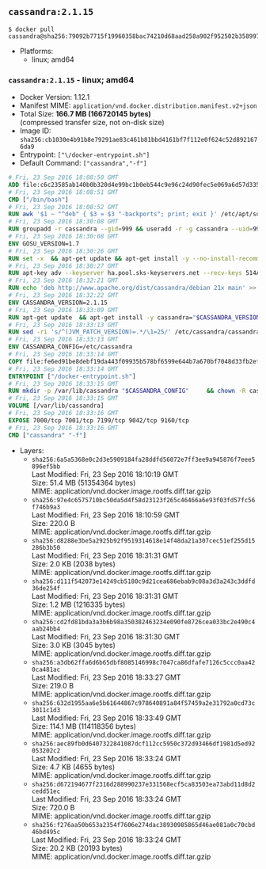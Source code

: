 ## `cassandra:2.1.15`

```console
$ docker pull cassandra@sha256:79092b7715f19960358bac74210d68aad258a902f952502b3589973c2d243376
```

-	Platforms:
	-	linux; amd64

### `cassandra:2.1.15` - linux; amd64

-	Docker Version: 1.12.1
-	Manifest MIME: `application/vnd.docker.distribution.manifest.v2+json`
-	Total Size: **166.7 MB (166720145 bytes)**  
	(compressed transfer size, not on-disk size)
-	Image ID: `sha256:cb1030e4b91b8e79291ae83c461b81bbd4161bf7f112e0f624c52d8921676da9`
-	Entrypoint: `["\/docker-entrypoint.sh"]`
-	Default Command: `["cassandra","-f"]`

```dockerfile
# Fri, 23 Sep 2016 18:08:50 GMT
ADD file:c6c23585ab140b0b320d4e99bc1b0eb544c9e96c24d90fec5e069a6d57d335ca in / 
# Fri, 23 Sep 2016 18:08:51 GMT
CMD ["/bin/bash"]
# Fri, 23 Sep 2016 18:08:52 GMT
RUN awk '$1 ~ "^deb" { $3 = $3 "-backports"; print; exit }' /etc/apt/sources.list > /etc/apt/sources.list.d/backports.list
# Fri, 23 Sep 2016 18:30:08 GMT
RUN groupadd -r cassandra --gid=999 && useradd -r -g cassandra --uid=999 cassandra
# Fri, 23 Sep 2016 18:30:08 GMT
ENV GOSU_VERSION=1.7
# Fri, 23 Sep 2016 18:30:26 GMT
RUN set -x 	&& apt-get update && apt-get install -y --no-install-recommends ca-certificates wget && rm -rf /var/lib/apt/lists/* 	&& wget -O /usr/local/bin/gosu "https://github.com/tianon/gosu/releases/download/$GOSU_VERSION/gosu-$(dpkg --print-architecture)" 	&& wget -O /usr/local/bin/gosu.asc "https://github.com/tianon/gosu/releases/download/$GOSU_VERSION/gosu-$(dpkg --print-architecture).asc" 	&& export GNUPGHOME="$(mktemp -d)" 	&& gpg --keyserver ha.pool.sks-keyservers.net --recv-keys B42F6819007F00F88E364FD4036A9C25BF357DD4 	&& gpg --batch --verify /usr/local/bin/gosu.asc /usr/local/bin/gosu 	&& rm -r "$GNUPGHOME" /usr/local/bin/gosu.asc 	&& chmod +x /usr/local/bin/gosu 	&& gosu nobody true 	&& apt-get purge -y --auto-remove ca-certificates wget
# Fri, 23 Sep 2016 18:30:27 GMT
RUN apt-key adv --keyserver ha.pool.sks-keyservers.net --recv-keys 514A2AD631A57A16DD0047EC749D6EEC0353B12C
# Fri, 23 Sep 2016 18:32:21 GMT
RUN echo 'deb http://www.apache.org/dist/cassandra/debian 21x main' >> /etc/apt/sources.list.d/cassandra.list
# Fri, 23 Sep 2016 18:32:22 GMT
ENV CASSANDRA_VERSION=2.1.15
# Fri, 23 Sep 2016 18:33:09 GMT
RUN apt-get update 	&& apt-get install -y cassandra="$CASSANDRA_VERSION" 	&& rm -rf /var/lib/apt/lists/*
# Fri, 23 Sep 2016 18:33:13 GMT
RUN sed -ri 's/^(JVM_PATCH_VERSION)=.*/\1=25/' /etc/cassandra/cassandra-env.sh
# Fri, 23 Sep 2016 18:33:13 GMT
ENV CASSANDRA_CONFIG=/etc/cassandra
# Fri, 23 Sep 2016 18:33:14 GMT
COPY file:fe6ed91be8debf19da443f09935b578bf6599e644b7a670bf7048d33fb2efa9e in /docker-entrypoint.sh 
# Fri, 23 Sep 2016 18:33:14 GMT
ENTRYPOINT ["/docker-entrypoint.sh"]
# Fri, 23 Sep 2016 18:33:15 GMT
RUN mkdir -p /var/lib/cassandra "$CASSANDRA_CONFIG" 	&& chown -R cassandra:cassandra /var/lib/cassandra "$CASSANDRA_CONFIG" 	&& chmod 777 /var/lib/cassandra "$CASSANDRA_CONFIG"
# Fri, 23 Sep 2016 18:33:15 GMT
VOLUME [/var/lib/cassandra]
# Fri, 23 Sep 2016 18:33:16 GMT
EXPOSE 7000/tcp 7001/tcp 7199/tcp 9042/tcp 9160/tcp
# Fri, 23 Sep 2016 18:33:16 GMT
CMD ["cassandra" "-f"]
```

-	Layers:
	-	`sha256:6a5a5368e0c2d3e5909184fa28ddfd56072e7ff3ee9a945876f7eee5896ef5bb`  
		Last Modified: Fri, 23 Sep 2016 18:10:19 GMT  
		Size: 51.4 MB (51354364 bytes)  
		MIME: application/vnd.docker.image.rootfs.diff.tar.gzip
	-	`sha256:97e4c6575710bc50da5d4f58d23123f265c46466a6e93f03fd57fc56f746b9a3`  
		Last Modified: Fri, 23 Sep 2016 18:10:59 GMT  
		Size: 220.0 B  
		MIME: application/vnd.docker.image.rootfs.diff.tar.gzip
	-	`sha256:d8288e3be5a2925b92f9519314618e14f48da21a307cec51ef255d15286b3b50`  
		Last Modified: Fri, 23 Sep 2016 18:31:31 GMT  
		Size: 2.0 KB (2038 bytes)  
		MIME: application/vnd.docker.image.rootfs.diff.tar.gzip
	-	`sha256:d111f542073e14249cb5180c9d21cea686ebab9c08a3d3a243c3ddfd36de254f`  
		Last Modified: Fri, 23 Sep 2016 18:31:31 GMT  
		Size: 1.2 MB (1216335 bytes)  
		MIME: application/vnd.docker.image.rootfs.diff.tar.gzip
	-	`sha256:cd2fd81bda3a3b6b98a350382463234e090fe8726cea033bc2e490c4aab24bb4`  
		Last Modified: Fri, 23 Sep 2016 18:31:30 GMT  
		Size: 3.0 KB (3045 bytes)  
		MIME: application/vnd.docker.image.rootfs.diff.tar.gzip
	-	`sha256:a3db62ffa6d6b65dbf8085146998c7047ca86dfafe7126c5ccc0aa420ca481ac`  
		Last Modified: Fri, 23 Sep 2016 18:33:27 GMT  
		Size: 219.0 B  
		MIME: application/vnd.docker.image.rootfs.diff.tar.gzip
	-	`sha256:632d1955aa6e5b61644867c978640891a84f57459a2e31792a0cd73c3011c1d3`  
		Last Modified: Fri, 23 Sep 2016 18:33:49 GMT  
		Size: 114.1 MB (114118356 bytes)  
		MIME: application/vnd.docker.image.rootfs.diff.tar.gzip
	-	`sha256:aec89fb0d6407322841087dcf112cc5950c372d93466df1981d5ed92053202c2`  
		Last Modified: Fri, 23 Sep 2016 18:33:24 GMT  
		Size: 4.7 KB (4655 bytes)  
		MIME: application/vnd.docker.image.rootfs.diff.tar.gzip
	-	`sha256:d672194677f2316d288990237e331568ecf5ca83503ea73abd11d8d2cedd51ec`  
		Last Modified: Fri, 23 Sep 2016 18:33:24 GMT  
		Size: 720.0 B  
		MIME: application/vnd.docker.image.rootfs.diff.tar.gzip
	-	`sha256:f276aa50b653a2354f7606e274dac38930985865d46ae081a0c70cbd46bd495c`  
		Last Modified: Fri, 23 Sep 2016 18:33:24 GMT  
		Size: 20.2 KB (20193 bytes)  
		MIME: application/vnd.docker.image.rootfs.diff.tar.gzip
